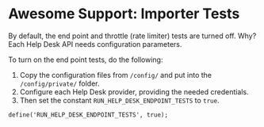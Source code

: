 # Awesome Support: Importer Tests

By default, the end point and throttle (rate limiter) tests are turned off.  Why? Each Help Desk API needs configuration parameters.

To turn on the end point tests, do the following:

1. Copy the configuration files from `/config/` and put into the `/config/private/` folder.
2. Configure each Help Desk provider, providing the needed credentials.
3. Then set the constant `RUN_HELP_DESK_ENDPOINT_TESTS` to `true`.

```
define('RUN_HELP_DESK_ENDPOINT_TESTS', true);
```

